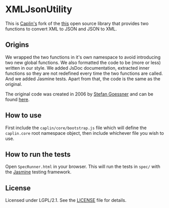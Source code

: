 # XMLJsonUtility

This is [Caplin's](http://www.caplin.com) fork of the [this](http://goessner.net/download/prj/jsonxml/) open source library that provides two functions to convert XML to JSON and JSON to XML.

## Origins
We wrapped the two functions in it's own namespace to avoid introducing two new global functions. We also formatted the code to be (more or less) written in our style. We added JsDoc documentation, extracted inner functions so they are not redefined every time the two functions are called. And we added Jasmine tests. Apart from that, the code is the same as the original.

The original code was created in 2006 by [Stefan Goessner](http://goessner.net) and can be found [here](http://goessner.net/download/prj/jsonxml/).

## How to use
First include the `caplin/core/bootstrap.js` file which will define the `caplin.core` root namespace object, then include whichever file you wish to use.

## How to run the tests
Open `SpecRunner.html` in your browser. This will run the tests in `spec/` with the [Jasmine](http://pivotal.github.io/jasmine/) testing framework.

## License
Licensed under LGPL/2.1. See the [LICENSE](https://github.com/caplin/XMLJsonUtility/blob/master/LICENSE.md) file for details.